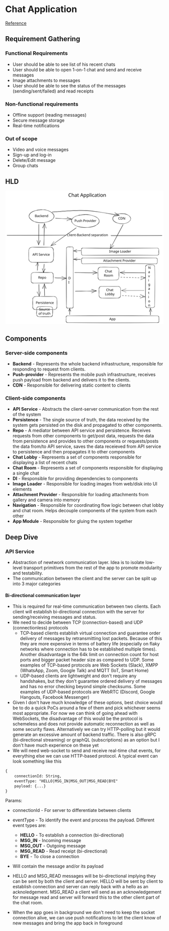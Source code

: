 # Chat Application
[Reference](https://github.com/weeeBox/mobile-system-design/blob/master/exercises/chat-app.md)

## Requirement Gathering

### Functional Requirements
- User should be able to see list of his recent chats
- User should be able to open 1-on-1 chat and send and receive messages
- Image attachments to messages
- User should be able to see the status of the messages (sending/sent/failed) and read receipts

### Non-functional requirements
- Offline support (reading messages)
- Secure message storage
- Real-time notifications

### Out of scope
- Video and voice messages
- Sign-up and log-in
- Delete/Edit message
- Group chats

## HLD
![chat-app flow](../images/chat-app.svg)

## Components

### Server-side components
- **Backend** - Represents the whole backend infrastructure, responsible for responding to request from clients.
- **Push-provider** - Represents the mobile push infrastructure, receives push payload from backend and delivers it to the clients.
- **CDN** - Responsible for delivering static content to clients

### Client-side components
- **API Service** - Abstracts the client-server communication from the rest of the system
- **Persistence** - The single source of truth, the data received by the system gets persisted on the disk and propagated to other components.
- **Repo** - A mediator between API service and persistence. Receives requests from other components to get/post data, requests the data from persistence and provides to other components or requests/posts the data from/to API service, saves the data receieved from API service to persistence and then propagates it to other components
- **Chat Lobby** - Represents a set of components responsible for displaying a list of recent chats
- **Chat Room** - Represents a set of components responsible for displaying a single chat
- **DI** - Responsible for providing dependencies to components
- **Image Loader** - Responsible for loading images from web/disk into UI elements
- **Attachment Provider** - Responsible for loading attachments from gallery and camera into memory
- **Navigation** - Responsible for coordinating flow logic between chat lobby and chat room. Helps decouple components of the system from each other
- **App Module** - Responsible for gluing the system together 

## Deep Dive

### API Service
- Abstraction of newtwork communication layer. Idea is to isolate low-level transport primitives from the rest of the app to promote modularity and testability.
- The communication between the client and the server can be split up into 3 major categories

#### Bi-directional communication layer
- This is required for real-time communication between two clients. Each client will establish bi-directional connection with the server for sending/receiving messages and status.
- We need to decide between TCP (connection-based) and UDP (connectionless) protocols
    - TCP-based clients establish virtual connection and guarantee order delivery of messages by retransmitting lost packets. Because of this they are more expensive in terms of battery life (especially on flaky networks where connection has to be established multiple times). Another disadvantage is the 64k limit on connection count for host ports and bigger packet header size as compared to UDP. Some examples of TCP-based protocols are Web Sockets (Slack), XMPP (WhatsApp, Zoom, Google Talk) and MQTT (IoT, Smart Home)
    - UDP-based clients are lightweight and don't require any handshakes, but they don't guarantee ordered delivery of messages and has no error checking beyond simple checksums. Some examples of UDP-based protocols are WebRTC (Discord, Google Hangouts, Facebook Messenger)
- Given I don't have much knowledge of these options, best choice would be to do a quick PoCs around a few of them and pick whichever seems most appropriate. For now we can think of going ahead with WebSockets, the disadvantage of this would be the protocol is schemeless and does not provide automatic reconnection as well as some security flaws. Alternatively we can try HTTP-polling but it would generate an excessive amount of backend traffic. There is also gRPC (bi-directional streaming) or graphQL (subscriptions) as an option but I don't have much experience on these yet
- We will need web-socket to send and receive real-time chat events, for everything else we can use HTTP-based protocol. A typical event can look something like this
```
{
    connectionId: String,
    eventType: "HELLO|MSG_IN|MSG_OUT|MSG_READ|BYE"
    payload: {...}
}
```
Params:
- connectionId - For server to differentiate between clients
- eventType - To identify the event and process the payload. Different event types are:
    - **HELLO** - To establish a connection (bi-directional)
    - **MSG_IN** - Incoming message
    - **MSG_OUT** - Outgoing message
    - **MSG_READ** - Read receipt (bi-directional)
    - **BYE** - To close a connection
- Will contain the message and/or its payload


- HELLO and MSG_READ messages will be bi-directional implying they can be sent by both the client and server. HELLO will be sent by client to establish connection and server can reply back with a hello as an acknoledgement. MSG_READ a client will send as an acknowledgement for message read and server will forward this to the other client part of the chat room.
- When the app goes in background we don't need to keep the socket connection alive, we can use push notifications to let the client know of new messages and bring the app back in foreground
